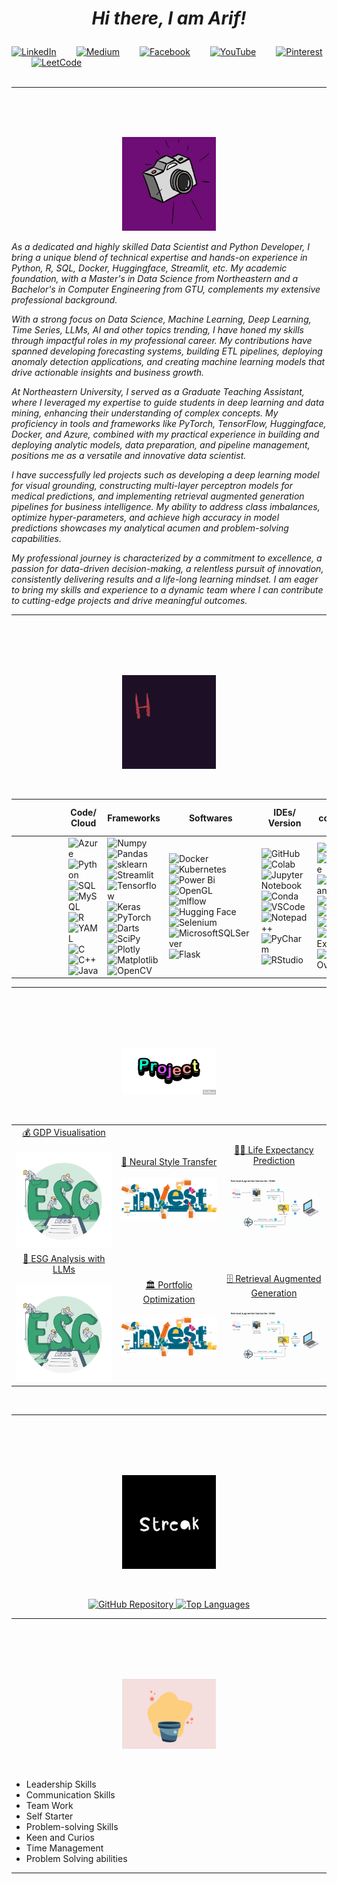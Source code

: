<h1 align = "center"> 
  
  _Hi there, I am Arif!_
</h1>

[![LinkedIn](https://img.shields.io/badge/LinkedIn-0077B5?style=for-the-badge&logo=linkedin&logoColor=white)](https://www.linkedin.com/in/arif-sarfaraz-waghbakriwala-9424a1225/)&emsp;&emsp;
[![Medium](https://img.shields.io/badge/Medium-12100E?style=for-the-badge&logo=medium&logoColor=white)](https://medium.com/@arifwaghbakriwala97)&emsp;&emsp;
[![Facebook](https://img.shields.io/badge/Facebook-1877F2?style=for-the-badge&logo=facebook&logoColor=white)](https://www.facebook.com/arif.waghbakriwala.9)&emsp;&emsp;
[![YouTube](https://img.shields.io/badge/YouTube-FF0000?style=for-the-badge&logo=youtube&logoColor=white)](https://www.youtube.com/@ArifWaghbakriwala/featured)&emsp;&emsp;
[![Pinterest](https://img.shields.io/badge/Pinterest-%23E60023.svg?&style=for-the-badge&logo=Pinterest&logoColor=white)](https://in.pinterest.com/arifwaghbakriwala/)&emsp;&emsp;
[![LeetCode](https://img.shields.io/badge/-LeetCode-FFA116?style=for-the-badge&logo=LeetCode&logoColor=black)](https://leetcode.com/arif_wb/)&emsp;&emsp;
<br>
<br>

<p align="center">
  
  ___
</p>
<!-- <p align="center">
  <img src="https://github.com/arif9799/arif9799/blob/main/gifs/IntroGIF.gif" width="5000" alt="Description">
</p> -->


<br>
<br>



<!------------------------------------------------------------------------------------------------------------------------------------------------------------------------------------------------------------------ -->

<br>
  


<p align="center">
  <img src="https://github.com/arif9799/arif9799/blob/main/gifs/SnapShot2.gif" width="150" alt="Description">
</p>

_As a dedicated and highly skilled Data Scientist and Python Developer, I bring a unique blend of technical expertise and hands-on experience in Python, R, SQL, Docker, Huggingface, Streamlit, etc. My academic foundation, with a Master's in Data Science from Northeastern and a Bachelor's in Computer Engineering from GTU, complements my extensive professional background._

_With a strong focus on Data Science, Machine Learning, Deep Learning, Time Series, LLMs, AI and other topics trending, I have honed my skills through impactful roles in my professional career. My contributions have spanned developing forecasting systems, building ETL pipelines, deploying anomaly detection applications, and creating machine learning models that drive actionable insights and business growth._

_At Northeastern University, I served as a Graduate Teaching Assistant, where I leveraged my expertise to guide students in deep learning and data mining, enhancing their understanding of complex concepts. My proficiency in tools and frameworks like PyTorch, TensorFlow, Huggingface, Docker, and Azure, combined with my practical experience in building and deploying analytic models, data preparation, and pipeline management, positions me as a versatile and innovative data scientist._

_I have successfully led projects such as developing a deep learning model for visual grounding, constructing multi-layer perceptron models for medical predictions, and implementing retrieval augmented generation pipelines for business intelligence. My ability to address class imbalances, optimize hyper-parameters, and achieve high accuracy in model predictions showcases my analytical acumen and problem-solving capabilities._

_My professional journey is characterized by a commitment to excellence, a passion for data-driven decision-making, a relentless pursuit of innovation, consistently delivering results and a life-long learning mindset. I am eager to bring my skills and experience to a dynamic team where I can contribute to cutting-edge projects and drive meaningful outcomes._


<p align="center">
  
  ___
</p>
<br>
<br>
<br>
<br>




<!------------------------------------------------------------------------------------------------------------------------------------------------------------------------------------------------------------------ -->


<p align="center">
  <img src="https://github.com/arif9799/arif9799/blob/main/gifs/hw.gif" width="150" alt="Description">
</p>
<br>


| | | | | | | Code/ Cloud | Frameworks | Softwares | IDEs/ Version | I contribute to | | | | | | |
| --- | --- | --- | --- | --- | --- | --- | --- | --- | --- | --- | --- | --- | --- | --- | --- | --- | 
| | | | | | | ![Azure](https://img.shields.io/badge/azure-%230072C6.svg?style=flat&logo=microsoftazure&logoColor=white) <br> ![Python](https://img.shields.io/badge/Python-FFD43B?style=flat&logo=python&logoColor=darkgreen) <br> ![SQL](https://img.shields.io/badge/SQL-005C84?style=flat&logo=sql&logoColor=white) <br> ![MySQL](https://img.shields.io/badge/MySQL-000000?style=flat&logo=mysql&logoColor=white) <br> ![R](https://img.shields.io/badge/R-276DC3?style=flat&logo=r&logoColor=white) <br> ![YAML](https://img.shields.io/badge/yaml-%23ffffff.svg?style=flat&logo=yaml&logoColor=151515) <br> ![C](https://img.shields.io/badge/C-00599C?style=flat&logo=c&logoColor=white) <br> ![C++](https://img.shields.io/badge/C%2B%2B-00599C?style=flat&logo=c%2B%2B&logoColor=white) <br> ![Java](https://img.shields.io/badge/Java-ED8B00?style=flat&logo=openjdk&logoColor=white) | <!--2nd Column--> ![Numpy](https://img.shields.io/badge/Numpy-777BB4?style=flat&logo=numpy&logoColor=white) <br> ![Pandas](https://img.shields.io/badge/Pandas-2C2D72?style=flat&logo=pandas&logoColor=white) <br> ![sklearn](https://img.shields.io/badge/scikit_learn-F7931E?style=flat&logo=scikit-learn&logoColor=white) <br> ![Streamlit](https://img.shields.io/badge/-Streamlit-FF4B4B?style=flat&logo=streamlit&logoColor=white) <br> ![Tensorflow](https://img.shields.io/badge/TensorFlow-FF6F00?style=flat&logo=TensorFlow&logoColor=white) <br> ![Keras](https://img.shields.io/badge/Keras-FF0000?style=flat&logo=keras&logoColor=white) <br> ![PyTorch](https://img.shields.io/badge/PyTorch-EE4C2C?style=flat&logo=pytorch&logoColor=white) <br> ![Darts](https://img.shields.io/badge/darts-%230175C2.svg?style=flat&logo=darts&logoColor=white) <br> ![SciPy](https://img.shields.io/badge/SciPy-654FF0?style=flat&logo=SciPy&logoColor=white) <br> ![Plotly](https://img.shields.io/badge/Plotly-239120?style=flat&logo=plotly&logoColor=white) <br> ![Matplotlib](https://img.shields.io/badge/Matplotlib-%23ffffff.svg?style=flat&logo=Matplotlib&logoColor=black) <br> ![OpenCV](https://img.shields.io/badge/opencv-%23white.svg?style=flat&logo=opencv&logoColor=white) | <!--3rd Column--> ![Docker](https://img.shields.io/badge/docker-%230db7ed.svg?style=flat&logo=docker&logoColor=white) <br> ![Kubernetes](https://img.shields.io/badge/kubernetes-%23326ce5.svg?style=flat&logo=kubernetes&logoColor=white) <br> ![Power Bi](https://img.shields.io/badge/power_bi-F2C811?style=flat&logo=powerbi&logoColor=black) <br> ![OpenGL](https://img.shields.io/badge/OpenGL-%23FFFFFF.svg?style=flat&logo=opengl) <br> ![mlflow](https://img.shields.io/badge/mlflow-%23d9ead3.svg?style=flat&logo=numpy&logoColor=blue) <br> ![Hugging Face](https://img.shields.io/badge/%F0%9F%A4%97%20Hugging%20Face-Spaces-orange) <br> ![Selenium](https://img.shields.io/badge/Selenium-43B02A?style=flat&logo=Selenium&logoColor=white) <br> ![MicrosoftSQLServer](https://img.shields.io/badge/Microsoft%20SQL%20Server-CC2927?style=flat&logo=microsoft%20sql%20server&logoColor=white) <br> ![Flask](https://img.shields.io/badge/flask-%23000.svg?style=flat&logo=flask&logoColor=white)| <!--4th Column--> ![GitHub](https://img.shields.io/badge/github-%23121011.svg?style=flat&logo=github&logoColor=white) <br> ![Colab](https://img.shields.io/badge/Colab-F9AB00?style=flat&logo=googlecolab&color=525252) <br> ![Jupyter Notebook](https://img.shields.io/badge/jupyter-%23FA0F00.svg?style=flat&logo=jupyter&logoColor=white) <br> ![Conda](https://img.shields.io/badge/conda-342B029.svg?&style=flat&logo=anaconda&logoColor=white) <br> ![VSCode](https://img.shields.io/badge/VSCode-0078D4?style=flat&logo=visual%20studio%20code&logoColor=white) <br> ![Notepad++](https://img.shields.io/badge/Notepad++-90E59A.svg?style=flat&logo=notepad%2B%2B&logoColor=black) <br> ![PyCharm](https://img.shields.io/badge/PyCharm-000000.svg?&style=flat&logo=PyCharm&logoColor=white) <br> ![RStudio](https://img.shields.io/badge/RStudio-75AADB?style=flat&logo=RStudio&logoColor=white)| <!--5th Column--> ![Medium](https://img.shields.io/badge/Medium-12100E?style=flat&logo=medium&logoColor=white)<br> ![LeetCode](https://img.shields.io/badge/LeetCode-000000?style=flat&logo=LeetCode&logoColor=#d16c06) <br> ![Hackerrank](https://img.shields.io/badge/-Hackerrank-2EC866?style=flat&logo=HackerRank&logoColor=white) <br> ![Kaggle](https://img.shields.io/badge/Kaggle-035a7d?style=flat&logo=kaggle&logoColor=white) <br> ![Quora](https://img.shields.io/badge/Quora-%23B92B27.svg?style=flat&logo=Quora&logoColor=white) <br> ![Reddit](https://img.shields.io/badge/Reddit-%23FF4500.svg?style=flat&logo=Reddit&logoColor=white) <br> ![Stack Exchange](https://img.shields.io/badge/StackExchange-%23ffffff.svg?style=flat&logo=StackExchange) <br> ![Stack Overflow](https://img.shields.io/badge/-Stackoverflow-FE7A16?style=flat&logo=stack-overflow&logoColor=white)| | | | | | |

<p align="center">
  
  ___
</p>
<br>
<br>
<br>
<br>




<p align="center">
  <img src="https://github.com/arif9799/arif9799/blob/main/Images/projects.gif" width="150" alt="Description">
</p>
<br>

<table align="center" style="width: 100%; table-layout: fixed;">
  
  <tr align="center" style="width: 100%">
    <td align="center" style="width: 33%;">
      <a href="https://github.com/arif9799/GDP-Visualisation">💰 GDP Visualisation </a> <br><br>
      <img src="https://github.com/arif9799/arif9799/blob/main/Images/ESGAnalysis.gif" style="width: 100%;">
    </td>
    <td align="center" style="width: 33%;">
      <a href="https://github.com/arif9799/Neural-Style-Transfer">🔁 Neural Style Transfer </a> <br><br>
      <img src="https://github.com/arif9799/arif9799/blob/main/Images/PortfolioOptimization.gif" style="width: 100%;">
    </td>
    <td align="center" style="width: 33%;">
      <a href="https://github.com/arif9799/Life-Expectancy-Prediction">👴🏻 Life Expectancy Prediction </a> <br><br>
      <img src="https://github.com/arif9799/arif9799/blob/main/Images/RAG.gif" style="width: 100%;">
    </td>
  </tr>
  
  <tr align="center" style="width: 100%">
    <td align="center" style="width: 33%;">
      <a href="https://github.com/arif9799/HFST-ESG-Analysis">🌿 ESG Analysis with LLMs </a> <br><br>
      <img src="https://github.com/arif9799/arif9799/blob/main/Images/ESGAnalysis.gif" style="width: 100%;">
    </td>
    <td align="center" style="width: 33%;">
      <a href="https://github.com/arif9799/HFST-Portfolio-Optimization">🏛 Portfolio Optimization </a> <br><br>
      <img src="https://github.com/arif9799/arif9799/blob/main/Images/PortfolioOptimization.gif" style="width: 100%;">
    </td>
    <td align="center" style="width: 33%;">
      <a href="https://github.com/arif9799/HFST-RAG-LLMs">🗄 Retrieval Augmented Generation </a> <br><br>
      <img src="https://github.com/arif9799/arif9799/blob/main/Images/RAG.gif" style="width: 100%;">
    </td>
  </tr>
  
</table>
<br>

<p align="center">
  
  ___
</p>
<br>
<br>
<br>
<br>




<!------------------------------------------------------------------------------------------------------------------------------------------------------------------------------------------------------------------ -->
<p align="center">
  <img src="https://github.com/arif9799/arif9799/blob/main/Images/streak.gif" width="150" alt="Description">
</p>
<br>
<p align="center">
    <a href="https://github.com/arif9799">
      <img src="https://github-readme-streak-stats.herokuapp.com/?user=arif9799&stroke=ffffff&background=1c1917&ring=0891b2&fire=0891b2&currStreakNum=ffffff&currStreakLabel=0891b2&sideNums=ffffff&sideLabels=ffffff&dates=ffffff&hide_border=true" alt="GitHub Repository" />
    </a>
    <a href="https://github.com/arif9799" align="left">
      <img src="https://github-readme-stats.vercel.app/api/top-langs/?username=arif9799&langs_count=10&title_color=0891b2&text_color=ffffff&icon_color=0891b2&bg_color=1c1917&hide_border=true&locale=en&custom_title=Top%20%Languages" alt="Top Languages" />
    </a>
</p>
  
<p align="center">
  
  ___
</p>
<br>
<br>
<br>
<br>
<!------------------------------------------------------------------------------------------------------------------------------------------------------------------------------------------------------------------ -->


  <p align="center">
  <img src="https://github.com/arif9799/arif9799/blob/main/Images/grow.gif" width="150" alt="Description">
</p>
<br>
  
- Leadership Skills
- Communication Skills
- Team Work
- Self Starter
- Problem-solving Skills
- Keen and Curios
- Time Management
- Problem Solving abilities


<p align="center">
  
  ___
</p>
<br>
<br>
<br>
<br>


<!------------------------------------------------------------------------------------------------------------------------------------------------------------------------------------------------------------------ -->

  




